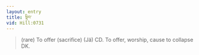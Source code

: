 ```yaml
---
layout: entry
title: སྟིབ་
vid: Hill:0731
---
```

> (rare) To offer (sacrifice) (Jä) CD\. To offer, worship, cause to collapse DK\.


